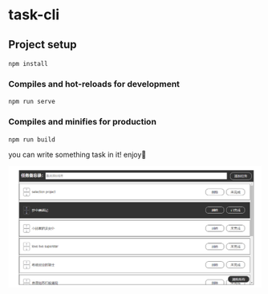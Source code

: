 # task-cli

## Project setup
```
npm install
```

### Compiles and hot-reloads for development
```
npm run serve
```

### Compiles and minifies for production
```
npm run build
```

you can write something task in it! enjoy🍺

![demo](https://github.com/TanakaAsuka/task/blob/main/imageDemo/demo.png)